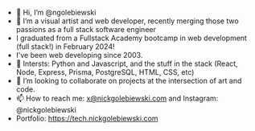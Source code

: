 - 👋 Hi, I’m @ngolebiewski
- 👀 I’m a visual artist and web developer, recently merging those two passions as a full stack software engineer
- I graduated from a Fullstack Academy bootcamp in web development (full stack!) in February 2024!
- I've been web developing since 2003.
- 🌱 Intersts: Python and Javascript, and the stuff in the stack (React, Node, Express, Prisma, PostgreSQL, HTML, CSS, etc)
- 💞️ I’m looking to collaborate on projects at the intersection of art and code.
- 📫 How to reach me: x@nickgolebiewski.com and Instagram: @nickgolebiewski
- Portfolio: https://tech.nickgolebiewski.com

<!---
ngolebiewski/ngolebiewski is a ✨ special ✨ repository because its `README.md` (this file) appears on your GitHub profile.
You can click the Preview link to take a look at your changes.
--->
